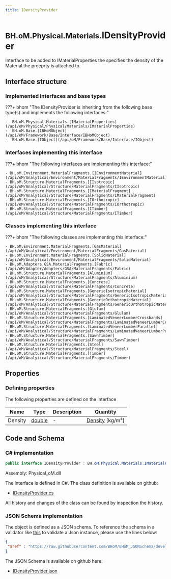 ```yaml
---
title: IDensityProvider
---
```


# <small>BH.oM.Physical.Materials.</small>**IDensityProvider**

Interface to be added to IMaterialProperties the specifies the density of the Material the proeprty is attached to.

## Interface structure

### Implemented interfaces and base types

???+ bhom "The IDensityProvider is inheriting from the following base type(s) and implements the following interfaces:"

    -  BH.oM.Physical.Materials.[IMaterialProperties](/api/oM/Physical/Physical/Materials/IMaterialProperties)
    -  BH.oM.Base.[IBHoMObject](/api/oM/Framework/Base/Interface/IBHoMObject)
    -  BH.oM.Base.[IObject](/api/oM/Framework/Base/Interface/IObject)


### Interfaces implementing this interface

???+ bhom "The following interfaces are implementing this interface:"

    - BH.oM.Environment.MaterialFragments.[IEnvironmentMaterial](/api/oM/Analytical/Environment/MaterialFragments/IEnvironmentMaterial)
    - BH.oM.Structure.MaterialFragments.[IIsotropic](/api/oM/Analytical/Structure/MaterialFragments/IIsotropic)
    - BH.oM.Structure.MaterialFragments.[IMaterialFragment](/api/oM/Analytical/Structure/MaterialFragments/IMaterialFragment)
    - BH.oM.Structure.MaterialFragments.[IOrthotropic](/api/oM/Analytical/Structure/MaterialFragments/IOrthotropic)
    - BH.oM.Structure.MaterialFragments.[ITimber](/api/oM/Analytical/Structure/MaterialFragments/ITimber)


### Classes implementing this interface

???+ bhom "The following classes are implementing this interface:"

    - BH.oM.Environment.MaterialFragments.[GasMaterial](/api/oM/Analytical/Environment/MaterialFragments/GasMaterial)
    - BH.oM.Environment.MaterialFragments.[SolidMaterial](/api/oM/Analytical/Environment/MaterialFragments/SolidMaterial)
    - BH.oM.Adapters.GSA.MaterialFragments.[Fabric](/api/oM/Adapter/Adapters/GSA/MaterialFragments/Fabric)
    - BH.oM.Structure.MaterialFragments.[Aluminium](/api/oM/Analytical/Structure/MaterialFragments/Aluminium)
    - BH.oM.Structure.MaterialFragments.[Concrete](/api/oM/Analytical/Structure/MaterialFragments/Concrete)
    - BH.oM.Structure.MaterialFragments.[GenericIsotropicMaterial](/api/oM/Analytical/Structure/MaterialFragments/GenericIsotropicMaterial)
    - BH.oM.Structure.MaterialFragments.[GenericOrthotropicMaterial](/api/oM/Analytical/Structure/MaterialFragments/GenericOrthotropicMaterial)
    - BH.oM.Structure.MaterialFragments.[Glulam](/api/oM/Analytical/Structure/MaterialFragments/Glulam)
    - BH.oM.Structure.MaterialFragments.[LaminatedVeneerLumberCrossbands](/api/oM/Analytical/Structure/MaterialFragments/LaminatedVeneerLumberCrossbands)
    - BH.oM.Structure.MaterialFragments.[LaminatedVeneerLumberParallel](/api/oM/Analytical/Structure/MaterialFragments/LaminatedVeneerLumberParallel)
    - BH.oM.Structure.MaterialFragments.[SawnTimber](/api/oM/Analytical/Structure/MaterialFragments/SawnTimber)
    - BH.oM.Structure.MaterialFragments.[Steel](/api/oM/Analytical/Structure/MaterialFragments/Steel)
    - BH.oM.Structure.MaterialFragments.[Timber](/api/oM/Analytical/Structure/MaterialFragments/Timber)


## Properties



### Defining properties

The following properties are defined on the interface

| Name             | Type             | Description      | Quantity         |
|------------------|------------------|------------------|------------------|
| Density | [double](https://learn.microsoft.com/en-us/dotnet/api/System.Double?view=netstandard-2.0) | - | [Density](/api/oM/Dimensional/Quantities/Attributes/Density) [kg/m³] |


## Code and Schema

### C# implementation

``` C# title="C#"
public interface IDensityProvider : BH.oM.Physical.Materials.IMaterialProperties, BH.oM.Base.IBHoMObject, BH.oM.Base.IObject
```

Assembly: Physical_oM.dll

The interface is defined in C#. The class definition is available on github:

- [IDensityProvider.cs](https://github.com/BHoM/BHoM/blob/develop/Physical_oM/Materials\IDensityProvider.cs)

All history and changes of the class can be found by inspection the history.
### JSON Schema implementation

The object is defined as a JSON schema. To reference the schema in a validator like [this](https://www.jsonschemavalidator.net/) to validate a Json instance, please use the lines below:

``` json title="JSON Schema"
{
 "$ref" : "https://raw.githubusercontent.com/BHoM/BHoM_JSONSchema/develop/Physical_oM/Materials/IDensityProvider.json"
}
```

The JSON Schema is available on github here:

- [IDensityProvider.json](https://github.com/BHoM/BHoM_JSONSchema/blob/develop/Physical_oM/Materials/IDensityProvider.json)
